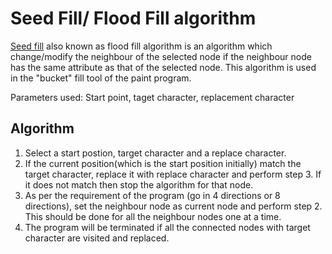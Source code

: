 # Seed Fill/ Flood Fill algorithm
  [Seed fill](https://en.wikipedia.org/wiki/Flood_fill) also known as flood fill algorithm is an algorithm which change/modify the neighbour of the selected node if the neighbour node has the same attribute as that of the selected node.
  This algorithm is used in the "bucket" fill tool of the paint program.
  
  Parameters used: Start point, taget character, replacement character
  ## Algorithm
  1.  Select a start postion, target character and a replace character.
  2.  If the current position(which is the start position initially) match the target character, replace it with replace character and perform step 3. If it does not match then stop the algorithm for that node.
  3.  As per the requirement of the program (go in 4 directions or 8 directions), set the neighbour node as current node and perform step 2. This should be done for all the neighbour nodes one at a time.
  4.  The program will be terminated if all the connected nodes with target character are visited and replaced.
